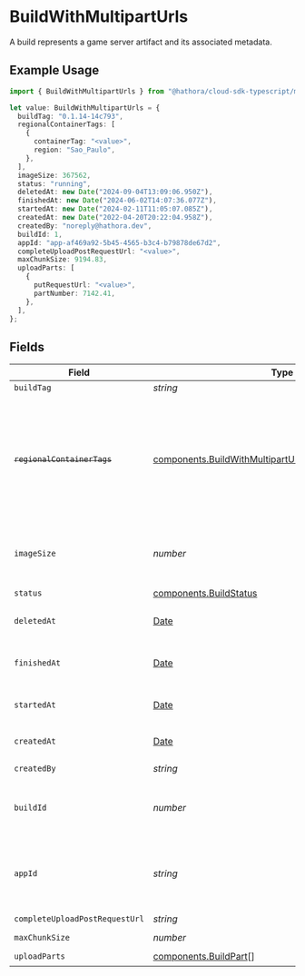 # BuildWithMultipartUrls

A build represents a game server artifact and its associated metadata.

## Example Usage

```typescript
import { BuildWithMultipartUrls } from "@hathora/cloud-sdk-typescript/models/components";

let value: BuildWithMultipartUrls = {
  buildTag: "0.1.14-14c793",
  regionalContainerTags: [
    {
      containerTag: "<value>",
      region: "Sao_Paulo",
    },
  ],
  imageSize: 367562,
  status: "running",
  deletedAt: new Date("2024-09-04T13:09:06.950Z"),
  finishedAt: new Date("2024-06-02T14:07:36.077Z"),
  startedAt: new Date("2024-02-11T11:05:07.085Z"),
  createdAt: new Date("2022-04-20T20:22:04.958Z"),
  createdBy: "noreply@hathora.dev",
  buildId: 1,
  appId: "app-af469a92-5b45-4565-b3c4-b79878de67d2",
  completeUploadPostRequestUrl: "<value>",
  maxChunkSize: 9194.83,
  uploadParts: [
    {
      putRequestUrl: "<value>",
      partNumber: 7142.41,
    },
  ],
};
```

## Fields

| Field                                                                                                                              | Type                                                                                                                               | Required                                                                                                                           | Description                                                                                                                        | Example                                                                                                                            |
| ---------------------------------------------------------------------------------------------------------------------------------- | ---------------------------------------------------------------------------------------------------------------------------------- | ---------------------------------------------------------------------------------------------------------------------------------- | ---------------------------------------------------------------------------------------------------------------------------------- | ---------------------------------------------------------------------------------------------------------------------------------- |
| `buildTag`                                                                                                                         | *string*                                                                                                                           | :heavy_minus_sign:                                                                                                                 | N/A                                                                                                                                | 0.1.14-14c793                                                                                                                      |
| ~~`regionalContainerTags`~~                                                                                                        | [components.BuildWithMultipartUrlsRegionalContainerTags](../../models/components/buildwithmultiparturlsregionalcontainertags.md)[] | :heavy_check_mark:                                                                                                                 | : warning: ** DEPRECATED **: This will be removed in a future release, please migrate away from it as soon as possible.            |                                                                                                                                    |
| `imageSize`                                                                                                                        | *number*                                                                                                                           | :heavy_check_mark:                                                                                                                 | The size (in bytes) of the Docker image built by Hathora.                                                                          |                                                                                                                                    |
| `status`                                                                                                                           | [components.BuildStatus](../../models/components/buildstatus.md)                                                                   | :heavy_check_mark:                                                                                                                 | N/A                                                                                                                                |                                                                                                                                    |
| `deletedAt`                                                                                                                        | [Date](https://developer.mozilla.org/en-US/docs/Web/JavaScript/Reference/Global_Objects/Date)                                      | :heavy_check_mark:                                                                                                                 | When the build was deleted.                                                                                                        |                                                                                                                                    |
| `finishedAt`                                                                                                                       | [Date](https://developer.mozilla.org/en-US/docs/Web/JavaScript/Reference/Global_Objects/Date)                                      | :heavy_check_mark:                                                                                                                 | When [`RunBuild()`](https://hathora.dev/api#tag/BuildV2/operation/RunBuild) finished executing.                                    |                                                                                                                                    |
| `startedAt`                                                                                                                        | [Date](https://developer.mozilla.org/en-US/docs/Web/JavaScript/Reference/Global_Objects/Date)                                      | :heavy_check_mark:                                                                                                                 | When [`RunBuild()`](https://hathora.dev/api#tag/BuildV2/operation/RunBuild) is called.                                             |                                                                                                                                    |
| `createdAt`                                                                                                                        | [Date](https://developer.mozilla.org/en-US/docs/Web/JavaScript/Reference/Global_Objects/Date)                                      | :heavy_check_mark:                                                                                                                 | When [`CreateBuild()`](https://hathora.dev/api#tag/BuildV2/operation/CreateBuild) is called.                                       |                                                                                                                                    |
| `createdBy`                                                                                                                        | *string*                                                                                                                           | :heavy_check_mark:                                                                                                                 | N/A                                                                                                                                | noreply@hathora.dev                                                                                                                |
| `buildId`                                                                                                                          | *number*                                                                                                                           | :heavy_check_mark:                                                                                                                 | System generated id for a build. Increments by 1.                                                                                  | 1                                                                                                                                  |
| `appId`                                                                                                                            | *string*                                                                                                                           | :heavy_check_mark:                                                                                                                 | System generated unique identifier for an application.                                                                             | app-af469a92-5b45-4565-b3c4-b79878de67d2                                                                                           |
| `completeUploadPostRequestUrl`                                                                                                     | *string*                                                                                                                           | :heavy_check_mark:                                                                                                                 | N/A                                                                                                                                |                                                                                                                                    |
| `maxChunkSize`                                                                                                                     | *number*                                                                                                                           | :heavy_check_mark:                                                                                                                 | N/A                                                                                                                                |                                                                                                                                    |
| `uploadParts`                                                                                                                      | [components.BuildPart](../../models/components/buildpart.md)[]                                                                     | :heavy_check_mark:                                                                                                                 | N/A                                                                                                                                |                                                                                                                                    |